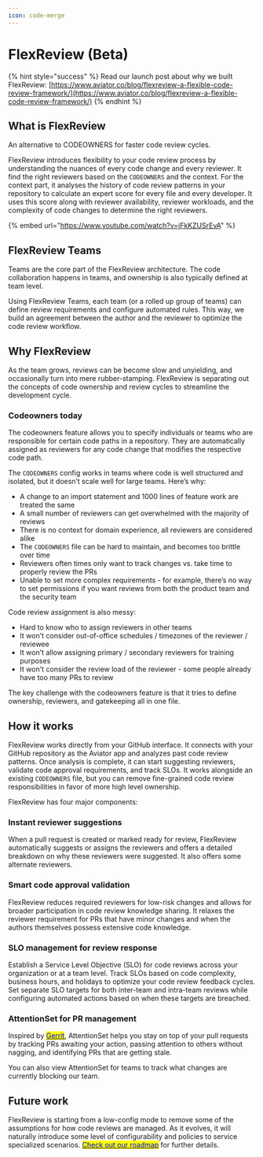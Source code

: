 ```yaml
---
icon: code-merge
---
```


# FlexReview (Beta)

{% hint style="success" %}
Read our launch post about why we built FlexReview: [https://www.aviator.co/blog/flexreview-a-flexible-code-review-framework/](https://www.aviator.co/blog/flexreview-a-flexible-code-review-framework/)
{% endhint %}

## What is FlexReview

An alternative to CODEOWNERS for faster code review cycles.

FlexReview introduces flexibility to your code review process by understanding the nuances of every code change and every reviewer. It find the right reviewers based on the `CODEOWNERS` and the context. For the context part, it analyses the history of code review patterns in your repository to calculate an expert score for every file and every developer. It uses this score along with reviewer availability, reviewer workloads, and the complexity of code changes to determine the right reviewers.

{% embed url="https://www.youtube.com/watch?v=jFkKZUSrEvA" %}

## FlexReview Teams

Teams are the core part of the FlexReview architecture. The code collaboration happens in teams, and ownership is also typically defined at team level.

Using FlexReview Teams, each team (or a rolled up group of teams) can define review requirements and configure automated rules. This way, we build an agreement between the author and the reviewer to optimize the code review workflow.

## Why FlexReview

As the team grows, reviews can be become slow and unyielding, and occasionally turn into mere rubber-stamping. FlexReview is separating out the concepts of code ownership and review cycles to streamline the development cycle.

### Codeowners today

The codeowners feature allows you to specify individuals or teams who are responsible for certain code paths in a repository. They are automatically assigned as reviewers for any code change that modifies the respective code path.

The `CODEOWNERS` config works in teams where code is well structured and isolated, but it doesn’t scale well for large teams. Here’s why:

* A change to an import statement and 1000 lines of feature work are treated the same
* A small number of reviewers can get overwhelmed with the majority of reviews
* There is no context for domain experience, all reviewers are considered alike
* The `CODEOWNERS` file can be hard to maintain, and becomes too brittle over time
* Reviewers often times only want to track changes vs. take time to properly review the PRs
* Unable to set more complex requirements - for example, there’s no way to set permissions if you want reviews from both the product team and the security team

Code review assignment is also messy:

* Hard to know who to assign reviewers in other teams
* It won't consider out-of-office schedules / timezones of the reviewer / reviewee
* It won't allow assigning primary / secondary reviewers for training purposes
* It won't consider the review load of the reviewer - some people already have too many PRs to review

The key challenge with the codeowners feature is that it tries to define ownership, reviewers, and gatekeeping all in one file.

## How it works

FlexReview works directly from your GitHub interface. It connects with your GitHub repository as the Aviator app and analyzes past code review patterns. Once analysis is complete, it can start suggesting reviewers, validate code approval requirements, and track SLOs. It works alongside an existing `CODEOWNERS` file, but you can remove fine-grained code review responsibilities in favor of more high level ownership.

FlexReview has four major components:

### Instant reviewer suggestions

When a pull request is created or marked ready for review, FlexReview automatically suggests or assigns the reviewers and offers a detailed breakdown on why these reviewers were suggested. It also offers some alternate reviewers.

### Smart code approval validation

FlexReview reduces required reviewers for low-risk changes and allows for broader participation in code review knowledge sharing. It relaxes the reviewer requirement for PRs that have minor changes and when the authors themselves possess extensive code knowledge.

### **SLO management for review response**

Establish a Service Level Objective (SLO) for code reviews across your organization or at a team level. Track SLOs based on code complexity, business hours, and holidays to optimize your code review feedback cycles. Set separate SLO targets for both inter-team and intra-team reviews while configuring automated actions based on when these targets are breached.

### AttentionSet for PR management

Inspired by [<mark style="color:blue;">Gerrit</mark>](https://gerrit-review.googlesource.com/Documentation/user-attention-set.html), AttentionSet helps you stay on top of your pull requests by tracking PRs awaiting your action, passing attention to others without nagging, and identifying PRs that are getting stale.

You can also view AttentionSet for teams to track what changes are currently blocking our team.

## Future work

FlexReview is starting from a low-config mode to remove some of the assumptions for how code reviews are managed. As it evolves, it will naturally introduce some level of configurability and policies to service specialized scenarios. [<mark style="color:blue;">Check out our roadmap</mark>](roadmap.md) for further details.
